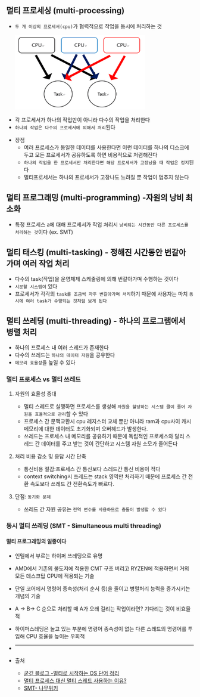 ## 멀티 프로세싱 (multi-processing)

- `두 개 이상의 프로세서(cpu)`가 협력적으로 작업을 동시에 처리하는 것

  <img width="350px" height="200px" src="images/multi_processing.png">

* 각 프로세서가 하나의 작업만이 아니라 다수의 작업을 처리한다
* `하나의 작업은 다수의 프로세서에 의해서 처리`된다

- 장점
  - 여러 프로세스가 동일한 데이터를 사용한다면 이런 데이터를 하나의 디스크에 두고 모든 프로세서가 공유하도록 하면 비용적으로 저렴해진다
  - `하나의 작업을 한 프로세서만 처리한다면 해당 프로세서가 고장났을 때 작업은 정지`된다
  - 멀티프로세서는 하나의 프로세서가 고장나도 느려질 뿐 작업이 멈추지 않는다

## 멀티 프로그래밍 (multi-programming) -자원의 낭비 최소화

- 특정 프로세스 a에 대해 프로세서가 작업 처리시 `낭비되는 시간동안 다른 프로세스를 처리하는 것`이다 (ex. SMT)

## 멀티 태스킹 (multi-tasking) - 정해진 시간동안 번갈아 가며 여러 작업 처리

- 다수의 task(작업)을 운영체제 스케줄링에 의해 번갈아가며 수행하는 것이다
- `시분할 시스템이` 있다
- 프로세서가 각각의 `task를 조금씩 자주 번갈아가며 처리`하기 때문에 사용자는 마치 `동시에 여러 task가 수행되는 것처럼 보게 된다`

## 멀티 쓰레딩 (multi-threading) - 하나의 프로그램에서 병렬 처리

- 하나의 프로세스 내 여러 스레드가 존재한다
- 다수의 쓰레드는 `하나의 데이터 자원`을 공유한다
- `메모리 효율성`을 높일 수 있다

### 멀티 프로세스 vs 멀티 쓰레드

1. 자원의 효율성 증대

   - 멀티 스레드로 실행하면 프로세스를 생성해 `자원을 할당하는 시스템 콜이 줄어 자원을 효율적으로 관리`할 수 있다
   - 프로세스 간 문맥교환시 cpu 레지스터 교체 뿐만 아니라 ram과 cpu사이 캐시 메모리에 대한 데이터도 초기화되며 오버헤드가 발생한다.
   - 쓰레드는 프로세스 내 메모리를 공유하기 때문에 독립적인 프로세스와 달리 스레드 간 데이터를 주고 받는 것이 간단하고 시스템 자원 소모가 줄어든다

2. 처리 비용 감소 및 응답 시간 단축

   - 통신비용 절감:프로세스 간 통신보다 스레드간 통신 비용이 적다
   - context switching시 쓰레드는 stack 영역만 처리하기 때문에 프로세스 간 전환 속도보다 쓰레드 간 전환속도가 빠르다.

3. 단점: `동기화 문제`
   - 쓰레드 간 자원 공유는 `전역 변수를 사용하므로 충돌이 발생할 수 있다`

### 동시 멀티 쓰레딩 (SMT - Simultaneous multi threading)

#### 멀티 프로그래밍의 일종이다

- 인텔에서 부르는 하이퍼 쓰레딩으로 유명
- AMD에서 기존의 불도저에 적용한 CMT 구조 버리고 RYZEN에 적용하면서 거의 모든 데스크탑 CPU에 적용되는 기술
- 단일 코어에서 명령어 종속성(처리 순서 등)을 줄이고 병렬처리 능력을 증가시키는 개념의 기술
- A -> B-> C 순으로 처리할 때 A가 오래 걸리는 작업이라면? 기다리는 것이 비효율적
- 하이퍼스레딩은 놀고 있는 부분에 명령어 종속성이 없는 다른 스레드의 명령어를 투입해 CPU 효율을 높이는 우회책
- ***

- 출처
  - [굳긷 블로그 -멀티로 시작하는 OS 단어 정리](https://goodgid.github.io/OS-Start-From-Multi/)
  - [멀티 프로세스 대신 멀티 스레드 사용하는 이유?](https://gmlwjd9405.github.io/2017/10/01/basic-concepts-of-development-os.html)
  - [SMT- 나무위키](https://namu.wiki/w/SMT)
